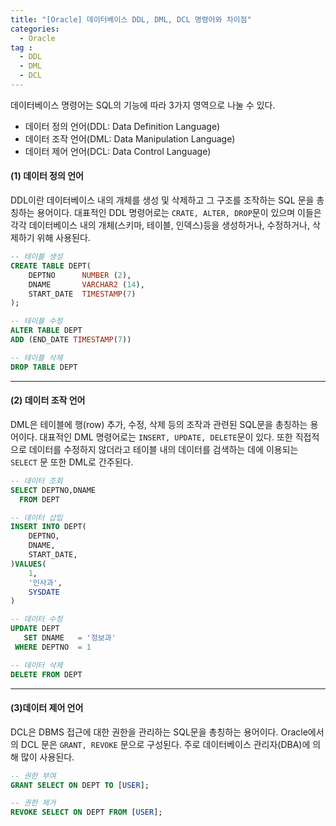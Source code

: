 ```yaml
---
title: "[Oracle] 데이터베이스 DDL, DML, DCL 명령어와 차이점"
categories: 
  - Oracle
tag :
  - DDL
  - DML
  - DCL
---
```


데이터베이스 명령어는 SQL의 기능에 따라 3가지 영역으로 나눌 수 있다.
- 데이터 정의 언어(DDL: Data Definition Language)
- 데이터 조작 언어(DML: Data Manipulation Language)
- 데이터 제어 언어(DCL: Data Control Language)

#### (1) 데이터 정의 언어
DDL이란 데이터베이스 내의 개체를 생성 및 삭제하고 그 구조를 조작하는 SQL 문을 총칭하는 용어이다. 대표적인 DDL 명령어로는 `CRATE, ALTER, DROP`문이 있으며 이들은 각각 데이터베이스 내의 개체(스키마, 테이블, 인덱스)등을 생성하거나, 수정하거나, 삭제하기 위해 사용된다. 
```sql
-- 테이블 생성
CREATE TABLE DEPT(
    DEPTNO      NUMBER (2),
    DNAME       VARCHAR2 (14),
    START_DATE  TIMESTAMP(7) 
);

-- 테이블 수정
ALTER TABLE DEPT 
ADD (END_DATE TIMESTAMP(7))

-- 테이블 삭제
DROP TABLE DEPT
```

---

#### (2) 데이터 조작 언어
DML은 테이블에 행(row) 추가, 수정, 삭제 등의 조작과 관련된 SQL문을 총칭하는 용어이다. 대표적인 DML 명령어로는 `INSERT, UPDATE, DELETE`문이 있다. 또한 직접적으로 데이터를 수정하지 않더라고 테이블 내의 데이터를 검색하는 데에 이용되는 `SELECT` 문 또한 DML로 간주된다.
```sql
-- 데이터 조회
SELECT DEPTNO,DNAME
  FROM DEPT

-- 데이터 삽입
INSERT INTO DEPT(
    DEPTNO,
    DNAME,           
    START_DATE,  
)VALUES(
    1,
    '인사과',
    SYSDATE
)

-- 데이터 수정
UPDATE DEPT
   SET DNAME   = '정보과'
 WHERE DEPTNO  = 1

-- 데이터 삭제
DELETE FROM DEPT
```

----
#### (3)데이터 제어 언어

DCL은 DBMS 접근에 대한 권한을 관리하는 SQL문을 총칭하는 용어이다. Oracle에서의 DCL 문은 `GRANT, REVOKE` 문으로 구성된다. 주로 데이터베이스 관리자(DBA)에 의해 많이 사용된다.
```sql
-- 권한 부여
GRANT SELECT ON DEPT TO [USER];

-- 권한 제거
REVOKE SELECT ON DEPT FROM [USER];
```
